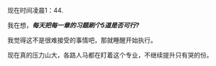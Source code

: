 现在时间凌晨1：44.

我在想，***每天把每一章的习题刷个5道是否可行?***

我觉得这不是很难接受的事情吧，那就睡醒开始执行。

现在真的压力山大，各路人马都在盯着这个专业，不继续提升只有哭的份。
